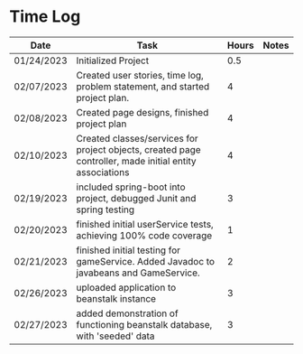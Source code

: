 # Time Log

| Date       | Task                                                                                                    | Hours | Notes |
|------------|---------------------------------------------------------------------------------------------------------|-------|-------|
| 01/24/2023 | Initialized Project                                                                                     | 0.5   |       |
| 02/07/2023 | Created user stories, time log, problem statement, and started project plan.                            | 4     |       |
| 02/08/2023 | Created page designs, finished project plan                                                             | 4     |       |
| 02/10/2023 | Created classes/services for project objects, created page controller, made initial entity associations | 4     |       |
| 02/19/2023 | included spring-boot into project, debugged Junit and spring testing                                    | 3     |       |
| 02/20/2023 | finished initial userService tests, achieving 100% code coverage                                        | 1     |       |
| 02/21/2023 | finished initial testing for gameService. Added Javadoc to javabeans and GameService.                   | 2     |       |
| 02/26/2023 | uploaded application to beanstalk instance                                                              | 3     |       |
| 02/27/2023 | added demonstration of functioning beanstalk database, with 'seeded' data                               | 3     |       |